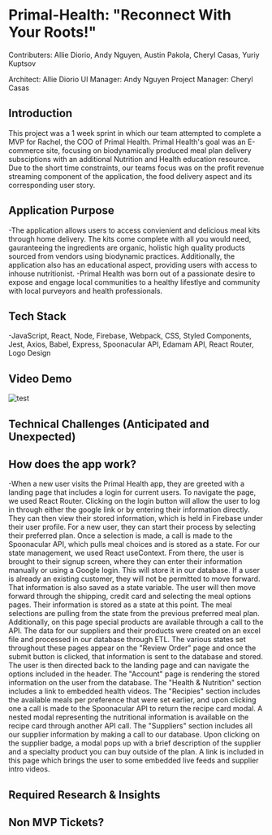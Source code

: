 # Primal-Health: "Reconnect With Your Roots!"

Contributers:
Allie Diorio, Andy Nguyen, Austin Pakola, Cheryl Casas, Yuriy Kuptsov

Architect: Allie Diorio
UI Manager: Andy Nguyen
Project Manager: Cheryl Casas

## Introduction
This project was a 1 week sprint in which our team attempted to complete a MVP for Rachel, the COO of Primal Health.  Primal Health's goal was an E-commerce site, focusing on biodynamically produced meal plan delivery subsciptions with an additional Nutrition and Health education resource.  Due to the short time constraints, our teams focus was on the profit revenue streaming component of the application, the food delivery aspect and its corresponding user story.

## Application Purpose
-The application allows users to access convienient and delicious meal kits through home delivery. The kits come complete with all you would need, gauranteeing the ingredients are organic, holistic high quality products sourced from vendors using biodynamic practices. Additionally, the application also has an educational aspect, providing users with access to inhouse nutritionist.
-Primal Health was born out of a passionate desire to expose and engage local communities to a healthy lifestlye and community with local purveyors and health professionals.

## Tech Stack
-JavaScript, React, Node, Firebase, Webpack, CSS, Styled Components, Jest, Axios, Babel, Express, Spoonacular API, Edamam API, React Router, Logo Design
## Video Demo

![test](https://imgur.com/a/Y3MI4BJ)
## Technical Challenges (Anticipated and Unexpected)



## How does the app work?
-When a new user visits the Primal Health app, they are greeted with a landing page that includes a login for current users.  To navigate the page, we used React Router.  Clicking on the login button will allow the user to log in through either the google link or by entering their information directly.  They can then view their stored information, which is held in Firebase under their user profile.  For a new user, they can start their process by selecting their preferred plan.  Once a selection is made, a call is made to the Spoonacular API, which pulls meal choices and is stored as a state. For our state management, we used React useContext.  From there, the user is brought to their signup screen, where they can enter their information manually or using a Google login.  This will store it in our database.  If a user is already an existing customer, they will not be permitted to move forward.  That information is also saved as a state variable.  The user will then move forward through the shipping, credit card and selecting the meal options pages.  Their information is stored as a state at this point.  The meal selections are pulling from the state from the previous preferred meal plan.  Additionally, on this page special products are available through a call to the API.  The data for our suppliers and their products were created on an excel file and processed in our database through ETL.  The various states set throughout these pages appear on the "Review Order" page and once the submit button is clicked, that information is sent to the database and stored.  The user is then directed back to the landing page and can navigate the options included in the header.  The "Account" page is rendering the stored information on the user from the database.  The "Health & Nutrition" section includes a link to embedded health videos.  The "Recipies" section includes the available meals per preference that were set earlier, and upon clicking one a call is made to the Spoonacular API to return the recipe card modal.  A nested modal representing the nutritional information is available on the recipe card through another API call.  The "Suppliers" section includes all our supplier information by making a call to our database.  Upon clicking on the supplier badge, a modal pops up with a brief description of the supplier and a specialty product you can buy outside of the plan.  A link is included in this page which brings the user to some embedded live feeds and supplier intro videos.


## Required Research & Insights


## Non MVP Tickets?


